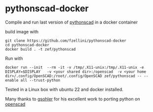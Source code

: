# pythonscad-docker
Compile and run last version of [pythonscad](https://pythonscad.org/) in a docker container

build image with
```
git clone https://github.com/fzellini/pythonscad-docker
cd pythonscad-docker
docker build . -t zef/pythonscad
```

Run with
```
docker run --init  --rm -it -v /tmp/.X11-unix:/tmp/.X11-unix -e DISPLAY=$DISPLAY   -v <your shared dir>:/openscad  -v <your home dir>/.config/OpenSCAD:/root/.config/OpenSCAD zef/pythonscad -- --enable all --trust-python
```

Tested in a Linux box with ubuntu 22 and docker installed.

Many thanks to [gsohler](https://github.com/gsohler) for his excellent work to porting python on [openscad](https://openscad.org/)


